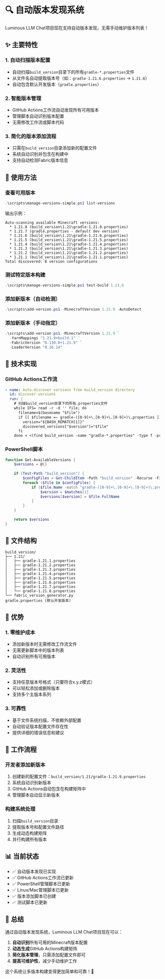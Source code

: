 # 🔍 自动版本发现系统

Luminous LLM Chat项目现在支持自动版本发现，无需手动维护版本列表！

## ✨ 主要特性

### 1. 自动扫描版本配置
- 自动扫描`build_version`目录下的所有`gradle-*.properties`文件
- 从文件名自动提取版本号（如：`gradle-1.21.6.properties` → `1.21.6`）
- 自动包含默认开发版本（`gradle.properties`）

### 2. 智能版本管理
- GitHub Actions工作流自动发现所有可用版本
- 管理脚本自动识别版本配置
- 无需修改工作流或脚本代码

### 3. 简化的版本添加流程
- 只需在`build_version`目录添加新的配置文件
- 系统自动识别并包含在构建中
- 支持自动检测Fabric版本信息

## 🚀 使用方法

### 查看可用版本
```powershell
.\scripts\manage-versions-simple.ps1 list-versions
```

输出示例：
```
Auto-scanning available Minecraft versions:
  * 1.21.8 (build_version\1.21\gradle-1.21.8.properties)
  * 1.21.7 (gradle.properties - default dev version)
  * 1.21.6 (build_version\1.21\gradle-1.21.6.properties)
  * 1.21.5 (build_version\1.21\gradle-1.21.5.properties)
  * 1.21.4 (build_version\1.21\gradle-1.21.4.properties)
  * 1.21.3 (build_version\1.21\gradle-1.21.3.properties)
  * 1.21.2 (build_version\1.21\gradle-1.21.2.properties)
  * 1.21.1 (build_version\1.21\gradle-1.21.1.properties)
Total discovered: 8 version configurations
```

### 测试特定版本构建
```powershell
.\scripts\manage-versions-simple.ps1 test-build 1.21.6
```

### 添加新版本（自动检测）
```powershell
.\scripts\add-version.ps1 -MinecraftVersion 1.21.9 -AutoDetect
```

### 添加新版本（手动指定）
```powershell
.\scripts\add-version.ps1 -MinecraftVersion 1.21.9 `
  -YarnMappings "1.21.9+build.1" `
  -FabricVersion "0.130.0+1.21.9" `
  -LoaderVersion "0.16.14"
```

## 🔧 技术实现

### GitHub Actions工作流
```yaml
- name: Auto-discover versions from build_version directory
  id: discover-versions
  run: |
    # 扫描build_version目录下的所有.properties文件
    while IFS= read -r -d '' file; do
      filename=$(basename "$file")
      if [[ $filename =~ gradle-([0-9]+\.[0-9]+\.[0-9]+)\.properties ]]; then
        version="${BASH_REMATCH[1]}"
        discovered_versions["$version"]="$file"
      fi
    done < <(find build_version -name "gradle-*.properties" -type f -print0)
```

### PowerShell脚本
```powershell
function Get-AvailableVersions {
    $versions = @{}
    
    if (Test-Path "build_version") {
        $configFiles = Get-ChildItem -Path "build_version" -Recurse -Filter "gradle-*.properties"
        foreach ($file in $configFiles) {
            if ($file.Name -match "gradle-([0-9]+\.[0-9]+\.[0-9]+)\.properties") {
                $version = $matches[1]
                $versions[$version] = $file.FullName
            }
        }
    }
    
    return $versions
}
```

## 📁 文件结构

```
build_version/
├── 1.21/
│   ├── gradle-1.21.1.properties
│   ├── gradle-1.21.2.properties
│   ├── gradle-1.21.3.properties
│   ├── gradle-1.21.4.properties
│   ├── gradle-1.21.5.properties
│   ├── gradle-1.21.6.properties
│   ├── gradle-1.21.7.properties
│   └── gradle-1.21.8.properties
└── fabric_version_generator.py
gradle.properties (默认开发版本)
```

## 🎯 优势

### 1. 零维护成本
- 添加新版本时无需修改工作流文件
- 无需更新脚本中的版本列表
- 自动识别所有可用版本

### 2. 灵活性
- 支持任意版本号格式（只要符合x.y.z模式）
- 可以轻松添加或删除版本
- 支持多个主版本系列

### 3. 可靠性
- 基于文件系统扫描，不依赖外部配置
- 自动验证版本配置文件存在性
- 提供详细的错误信息和建议

## 🔄 工作流程

### 开发者添加新版本
1. 创建新的配置文件：`build_version/1.21/gradle-1.21.9.properties`
2. 系统自动识别新版本
3. GitHub Actions自动包含在构建矩阵中
4. 管理脚本自动显示新版本

### 构建系统处理
1. 扫描`build_version`目录
2. 提取版本号和配置文件路径
3. 生成动态构建矩阵
4. 并行构建所有版本

## 📊 当前状态

- ✅ 自动版本发现已实现
- ✅ GitHub Actions工作流已更新
- ✅ PowerShell管理脚本已更新
- ✅ Linux/Mac管理脚本已更新
- ✅ 版本添加脚本已创建
- ✅ 测试脚本已更新

## 🎉 总结

通过自动版本发现系统，Luminous LLM Chat项目现在可以：

1. **自动识别**所有可用的Minecraft版本配置
2. **动态生成**GitHub Actions构建矩阵
3. **简化版本管理**，只需添加配置文件即可
4. **提高可维护性**，减少手动维护工作

这个系统让多版本构建变得更加简单和可靠！🚀
